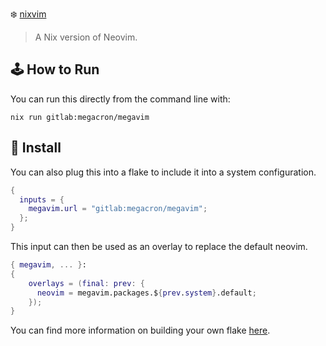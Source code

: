 :snowflake: [nixvim](https://github.com/nix-community/nixvim)

> A Nix version of Neovim.
## :joystick: How to Run
You can run this directly from the command line with:
```shell
nix run gitlab:megacron/megavim
```

## :floppy_disk: Install
You can also plug this into a flake to include it into a system configuration.
```nix
{
  inputs = {
    megavim.url = "gitlab:megacron/megavim";
  };
}
```

This input can then be used as an overlay to replace the default neovim.
```nix
{ megavim, ... }:
{
    overlays = (final: prev: {
      neovim = megavim.packages.${prev.system}.default;
    });
}
```
You can find more information on building your own flake
[here](https://gist.github.com/siph/288b7c6b5f68a1902d28aebc95fde4c5).
